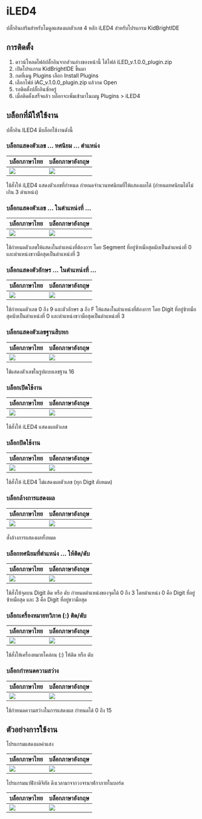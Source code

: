# iLED4

ปลั๊กอินเสริมสำหรับโมดูลแสดงผลตัวเลข 4 หลัก iLED4 สำหรับโปรแกรม KidBrightIDE

## การติดตั้ง

 1. ดาวน์โหลดไฟล์ปลั๊กอินจากส่วนล่างของหน้านี้ ได้ไฟล์ iLED_v.1.0.0_plugin.zip
 2. เปิดโปรแกรม KidBrightIDE ขึ้นมา
 3. กดที่เมนู Plugins เลือก Install Plugins
 4. เลือกไฟล์ iAC_v.1.0.0_plugin.zip แล้วกด Open
 5. รอติดตั้งปลั๊กอินซักครู่
 6. เมื่อติดตั้งเสร็จแล้ว บล็อกจะเพิ่มเข้ามาในเมนู Plugins > iLED4

## บล็อกที่มีให้ใช้งาน

ปลั๊กอิน ILED4 มีบล็อกใช้งานดังนี้

### บล็อกแสดงตัวเลข ... ทศนิยม ... ตำแหน่ง

| บล็อกภาษาไทย | บล็อกภาษาอังกฤษ |
|--|--|
| ![](https://sv1.picz.in.th/images/2020/07/25/EdODln.jpg) | ![](https://sv1.picz.in.th/images/2020/07/25/EdOXof.jpg) |

ใช้สั่งให้ iLED4 แสดงตัวเลขที่กำหนด กำหนดจำนวนทศนิยมที่ให้แสดงผลได้ (กำหนดทศนิยมได้ไม่เกิน 3 ตำแหน่ง)

### บล็อกแสดงตัวเลข ... ในตำแหน่งที่ ...

| บล็อกภาษาไทย | บล็อกภาษาอังกฤษ |
|--|--|
| ![](https://sv1.picz.in.th/images/2020/07/25/EdOsfW.jpg) | ![](https://sv1.picz.in.th/images/2020/07/25/EdOaGa.jpg) |

ใช้กำหนดตัวเลขให้แสดงในตำแหน่งที่ต้องการ โดย Segment ที่อยู่ซ้ายมือสุดนับเป็นตำแหน่งที่ 0 และตำแหน่งขวามือสุดเป็นตำแหน่งที่ 3

### บล็อกแสดงตัวอักษร ... ในตำแหน่งที่ ...

| บล็อกภาษาไทย | บล็อกภาษาอังกฤษ |
|--|--|
| ![](https://sv1.picz.in.th/images/2020/07/25/EdOAGg.jpg) | ![](https://sv1.picz.in.th/images/2020/07/25/EdOvfq.jpg) |

ใช้กำหนดตัวเลข 0 ถึง 9 และตัวอักษร a ถึง F ให้แสดงในตำแหน่งที่ต้องการ โดย Digit ที่อยู่ซ้ายมือสุดนับเป็นตำแหน่งที่ 0 และตำแหน่งขวามือสุดเป็นตำแหน่งที่ 3

### บล็อกแสดงตัวเลขฐานสิบหก

| บล็อกภาษาไทย | บล็อกภาษาอังกฤษ |
|--|--|
| ![](https://sv1.picz.in.th/images/2020/07/25/EdO2q2.jpg) | ![](https://sv1.picz.in.th/images/2020/07/25/EdOG5z.jpg) |

ใช้แสดงตัวเลขในรูปแบบเลขฐาน 16

### บล็อกเปิดใช้งาน

| บล็อกภาษาไทย | บล็อกภาษาอังกฤษ |
|--|--|
| ![](https://sv1.picz.in.th/images/2020/07/25/EdOCH1.jpg) | ![](https://sv1.picz.in.th/images/2020/07/25/EdOJH8.jpg) |

ใช้สั่งให้ iLED4 แสดงผลตัวเลข

### บล็อกปิดใช้งาน

| บล็อกภาษาไทย | บล็อกภาษาอังกฤษ |
|--|--|
| ![](https://sv1.picz.in.th/images/2020/07/25/EdO67y.jpg) | ![](https://sv1.picz.in.th/images/2020/07/25/EdOeSR.jpg) |

ใช้สั่งให้ iLED4 ไม่แสดงผลตัวเลข (ทุก Digit ดับหมด)

### บล็อกล้างการแสดงผล

| บล็อกภาษาไทย | บล็อกภาษาอังกฤษ |
|--|--|
| ![](https://sv1.picz.in.th/images/2020/07/25/EdOngD.jpg) | ![](https://sv1.picz.in.th/images/2020/07/25/EdOmi0.jpg) |

สั่งล้างการแสดงผลทั้งหมด

### บล็อกทศนิยมที่ตำแหน่ง ... ให้ติด/ดับ

| บล็อกภาษาไทย | บล็อกภาษาอังกฤษ |
|--|--|
| ![](https://sv1.picz.in.th/images/2020/07/25/EdOrC9.jpg) | ![](https://sv1.picz.in.th/images/2020/07/25/EdOyCu.jpg) |

ใช้สั่งให้จุดบน Digit ติด หรือ ดับ กำหนดตำแหน่งของจุดได้ 0 ถึง 3 โดยตำแหน่ง 0 คือ Digit ที่อยู่ซ้ายมือสุด และ 3 คือ Digit ที่อยู่ขวามือสุด

### บล็อกเครื่องหมายทวิภาค (:)  ติด/ดับ

| บล็อกภาษาไทย | บล็อกภาษาอังกฤษ |
|--|--|
| ![](https://sv1.picz.in.th/images/2020/07/25/EdO8FJ.jpg) | ![](https://sv1.picz.in.th/images/2020/07/25/EdOFIZ.jpg) |

ใช้สั่งให้เครื่องหมายโคล่อน (:) ให้ติด หรือ ดับ

### บล็อกกำหนดความสว่าง

| บล็อกภาษาไทย | บล็อกภาษาอังกฤษ |
|--|--|
| ![](https://sv1.picz.in.th/images/2020/07/25/EdOVtb.jpg) | ![](https://sv1.picz.in.th/images/2020/07/25/EdOMtI.jpg) |

ใช้กำหนดความสว่างในการแสดงผล กำหนดได้ 0 ถึง 15

## ตัวอย่างการใช้งาน

โปรแกรมแสดงผลค่าแสง

| บล็อกภาษาไทย | บล็อกภาษาอังกฤษ |
|--|--|
| ![](https://sv1.picz.in.th/images/2020/07/25/EdOotS.jpg) | ![](https://sv1.picz.in.th/images/2020/07/25/EdOjFQ.jpg) | 


โปรแกรมนาฬิกาดิจิทัล ดึงเวลามาจากวงจรนาฬกาภายในบอร์ด

| บล็อกภาษาไทย | บล็อกภาษาอังกฤษ |
|--|--|
| ![](https://sv1.picz.in.th/images/2020/07/25/EdOb2V.jpg) | ![](https://sv1.picz.in.th/images/2020/07/25/EdOOgN.jpg) |
